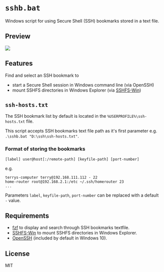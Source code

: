 # `sshb.bat`

Windows script for using Secure Shell (SSH) bookmarks stored in a text file.

## Preview

<img src="https://i.imgur.com/Rb4JAAK.png" />

## Features

Find and select an SSH bookmark to
 - start a Secure Shell session in Windows command line (via OpenSSH)
 - mount SSHFS directories in Windows Explorer (via <a href="https://github.com/billziss-gh/sshfs-win">SSHFS-Win</a>)

## `ssh-hosts.txt`

The SSH bookmark list by default is located in the `%USERPROFILE%\ssh-hosts.txt` file.

This script accepts SSH bookmarks text file path as it's first parameter e.g. `.\sshb.bat "D:\ssh\ssh-hosts.txt"`.

### Format of storing the bookmarks

```
[label] user@host[:/remote-path] [keyfile-path] [port-number]
```

e.g.

```
terrys-computer terry@192.168.111.112 - 22
home-router root@192.168.2.1:/etc ~/.ssh/homerouter 23
...
```

Parameters `label`, `keyfile-path`, `port-number` can be replaced with a default `-` value.

## Requirements 

- <a href="https://github.com/junegunn/fzf">fzf</a> to display and search through SSH bookmarks textfile.
- <a href="https://github.com/billziss-gh/sshfs-win">SSHFS-Win</a>  to mount SSHFS directories in Windows Explorer.
- <a href="https://docs.microsoft.com/en-us/windows-server/administration/openssh/openssh_overview">OpenSSH</a> (included by default in Windows 10).

## License

MIT
